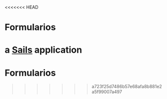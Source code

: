 <<<<<<< HEAD
# Formularios

a [Sails](http://sailsjs.org) application
=======
# Formularios
>>>>>>> a723f25d7486b57e68afa8b881e2a5f99007a497
